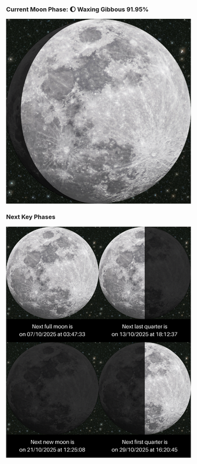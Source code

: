 ### Current Moon Phase: 🌔 Waxing Gibbous 91.95%
![Moon Phase](moonphase.png)
### Next Key Phases
![Gallery](gallery.png)